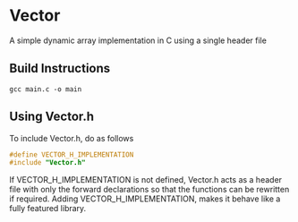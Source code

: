 # Vector
A simple dynamic array implementation in C using a single header file

## Build Instructions

```
gcc main.c -o main
```

## Using Vector.h

To include Vector.h, do as follows

```c
#define VECTOR_H_IMPLEMENTATION
#include "Vector.h"
```

If VECTOR_H_IMPLEMENTATION is not defined, Vector.h acts as a header file with only the forward declarations so that the functions can be rewritten if required. Adding VECTOR_H_IMPLEMENTATION, makes it behave like a fully featured library.
